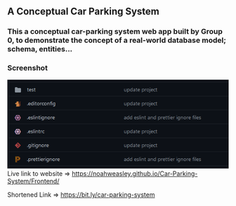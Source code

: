 ## A Conceptual Car Parking System

### This a conceptual car-parking system web app built by Group 0, to demonstrate the concept of a real-world database model; schema, entities...

### Screenshot

<a href="https://noahweasley.github.io/SMD-Desktop/website" target="_blank"
    ><img src="Frontend/images/screenshot.png" alt="Buy Noah A Coffee" />
</a>
Live link to website => https://noahweasley.github.io/Car-Parking-System/Frontend/

Shortened Link => https://bit.ly/car-parking-system
